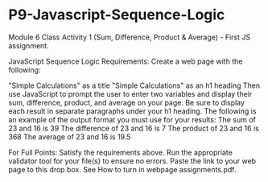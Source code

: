 # P9-Javascript-Sequence-Logic
Module 6 Class Activity 1 (Sum, Difference, Product &amp; Average) - First JS assignment. 

JavaScript Sequence Logic
Requirements:
Create a web page with the following:

"Simple Calculations" as a title
"Simple Calculations" as an h1 heading
Then use JavaScript to prompt the user to enter two variables and display their sum, difference, product, and average on your page.
Be sure to display each result in separate paragraphs under your h1 heading.
The following is an example of the output format you must use for your results:
The sum of 23 and 16 is 39
The difference of 23 and 16 is 7
The product of 23 and 16 is 368
The average of 23 and 16 is 19.5

For Full Points:
Satisfy the requirements above.
Run the appropriate validator tool for your file(s) to ensure no errors.
Paste the link to your web page to this drop box. See  How to turn in webpage assignments.pdf.
